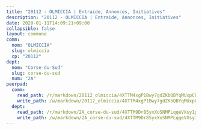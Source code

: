 ```yaml
---
title: "20112 - OLMICCIA | Entraide, Annonces, Initiatives"
description: "20112 - OLMICCIA | Entraide, Annonces, Initiatives"
date: 2020-01-11T14:09:21+09:00
collapsible: false
layout: commune
comm:
  nom: "OLMICCIA"
  slug: olmiccia
  cp: "20112"
dept:
  nom: "Corse-du-Sud"
  slug: corse-du-sud
  num: "2A"
peerpad:
  comm:
    read_path: /r/markdown/20112_olmiccia/4XTTM4xgP1Bwy7gdZKbQBYqMUxpCB5daaXToRiaLLBoSzzXVe
    write_path: /w/markdown/20112_olmiccia/4XTTM4xgP1Bwy7gdZKbQBYqMUxpCB5daaXToRiaLLBoSzzXVe-K3TgTiZ5CvobUWqUzXQoXhBoQBZGv1XV1KJzzbsomP9fvFzyADPkrB5yJyLDjNs57xrgeDV9wChSYfwun4XufJ2Lo7CMJBioWG8mRpj1NiX1QYzeunGv5n6TCN3kR9R8ZbC6Kc4t
  dept:
    read_path: /r/markdown/2A_corse-du-sud/4XTTM9Dr85yxXoSNMPLqqeVXsy1pqWqGhUHPXUG36pnJXueq3
    write_path: /w/markdown/2A_corse-du-sud/4XTTM9Dr85yxXoSNMPLqqeVXsy1pqWqGhUHPXUG36pnJXueq3-K3TgV6cwSCfdXeaSy4VoQ9mhukqFKAJyVaitv9jTNsj1pAHEbSJRbPtJU65omPMwDpQzw4VNGvYCrpcZouPFuXTeEqCwYFSrDaj1yCqi14YAr5qN74AKEwUrAv64AinUWqfozRmP
---
```


